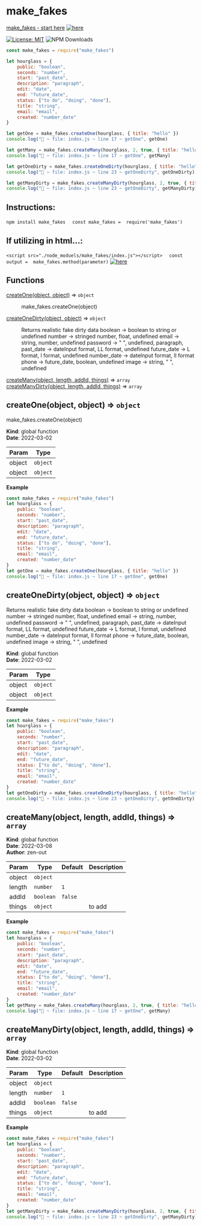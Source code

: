 # make_fakes
[make_fakes - start here](https://zen-out.github.io/packages/make_fakes)
[![here](https://github.com/zen-out/zen-out.github.io/blob/master/assets/images/make_fakes.png)](https://github.com/zen-out/zen-out.github.io/blob/master/assets/images/make_fakes.png)

[![License: MIT](https://img.shields.io/badge/License-MIT-yellow.svg)](https://opensource.org/licenses/MIT)
![NPM Downloads](https://img.shields.io/npm/dw/make_fakes)
```js
const make_fakes = require("make_fakes")

let hourglass = {
    public: "boolean",
    seconds: "number",
    start: "past_date",
    description: "paragraph",
    edit: "date",
    end: "future_date",
    status: ["to do", "doing", "done"],
    title: "string",
    email: "email",
    created: "number_date"
}

let getOne = make_fakes.createOne(hourglass, { title: "hello" })
console.log("🚀 ~ file: index.js ~ line 17 ~ getOne", getOne)

let getMany = make_fakes.createMany(hourglass, 2, true, { title: "hello" })
console.log("🚀 ~ file: index.js ~ line 17 ~ getOne", getMany)

let getOneDirty = make_fakes.createOneDirty(hourglass, { title: "hello" })
console.log("🚀 ~ file: index.js ~ line 23 ~ getOneDirty", getOneDirty)

let getManyDirty = make_fakes.createManyDirty(hourglass, 2, true, { title: "hello" })
console.log("🚀 ~ file: index.js ~ line 23 ~ getOneDirty", getManyDirty)
```

## Instructions: 
```npm install make_fakes ``` 
 ``` const make_fakes =  require('make_fakes')```

## If utilizing in html...: 
```<script src="./node_moduels/make_fakes/index.js"></script> ``` 
 ``` const output =  make_fakes.method(parameter)```
[![here](https://github.com/zen-out/zen-out.github.io/blob/master/packages/videos/make_fakes.png)](https://github.com/zen-out/zen-out.github.io/blob/master/packages/videos/make_fakes.png)
## Functions

<dl>
<dt><a href="#createOne">createOne(object, object)</a> ⇒ <code>object</code></dt>
<dd><p>make_fakes.createOne(object)</p>
</dd>
<dt><a href="#createOneDirty">createOneDirty(object, object)</a> ⇒ <code>object</code></dt>
<dd><p>Returns realistic fake dirty data
boolean -&gt; boolean to string or undefined 
number -&gt; stringed number, float, undefined 
email -&gt; string, number, undefined
password -&gt; &quot; &quot;, undefined, paragraph,
past_date -&gt; dateInput format, LL format, undefined
future_date -&gt; L format, l format, undefined
number_date -&gt; dateInput format, ll format
phone -&gt; future_date, boolean, undefined
image -&gt; string, &quot; &quot;, undefined</p>
</dd>
<dt><a href="#createMany">createMany(object, length, addId, things)</a> ⇒ <code>array</code></dt>
<dd></dd>
<dt><a href="#createManyDirty">createManyDirty(object, length, addId, things)</a> ⇒ <code>array</code></dt>
<dd></dd>
</dl>

<a name="createOne"></a>

## createOne(object, object) ⇒ <code>object</code>
make_fakes.createOne(object)

**Kind**: global function  
**Date**: 2022-03-02  

| Param  | Type                |
|--------|---------------------|
| object | <code>object</code> |
| object | <code>object</code> |

**Example**  
```js
const make_fakes = require("make_fakes")
let hourglass = {
    public: "boolean",
    seconds: "number",
    start: "past_date",
    description: "paragraph",
    edit: "date",
    end: "future_date",
    status: ["to do", "doing", "done"],
    title: "string",
    email: "email",
    created: "number_date"
}
let getOne = make_fakes.createOne(hourglass, { title: "hello" })
console.log("🚀 ~ file: index.js ~ line 17 ~ getOne", getOne)
```
<a name="createOneDirty"></a>

## createOneDirty(object, object) ⇒ <code>object</code>
Returns realistic fake dirty data
boolean -> boolean to string or undefined 
number -> stringed number, float, undefined 
email -> string, number, undefined
password -> " ", undefined, paragraph,
past_date -> dateInput format, LL format, undefined
future_date -> L format, l format, undefined
number_date -> dateInput format, ll format
phone -> future_date, boolean, undefined
image -> string, " ", undefined

**Kind**: global function  
**Date**: 2022-03-02  

| Param  | Type                |
|--------|---------------------|
| object | <code>object</code> |
| object | <code>object</code> |

**Example**  
```js
const make_fakes = require("make_fakes")
let hourglass = {
    public: "boolean",
    seconds: "number",
    start: "past_date",
    description: "paragraph",
    edit: "date",
    end: "future_date",
    status: ["to do", "doing", "done"],
    title: "string",
    email: "email",
    created: "number_date"
}
let getOneDirty = make_fakes.createOneDirty(hourglass, { title: "hello" })
console.log("🚀 ~ file: index.js ~ line 23 ~ getOneDirty", getOneDirty)
```
<a name="createMany"></a>

## createMany(object, length, addId, things) ⇒ <code>array</code>
**Kind**: global function  
**Date**: 2022-03-08  
**Author**: zen-out  

| Param  | Type                 | Default            | Description |
|--------|----------------------|--------------------|-------------|
| object | <code>object</code>  |                    |             |
| length | <code>number</code>  | <code>1</code>     |             |
| addId  | <code>boolean</code> | <code>false</code> |             |
| things | <code>object</code>  |                    | to add      |

**Example**  
```js
const make_fakes = require("make_fakes")
let hourglass = {
    public: "boolean",
    seconds: "number",
    start: "past_date",
    description: "paragraph",
    edit: "date",
    end: "future_date",
    status: ["to do", "doing", "done"],
    title: "string",
    email: "email",
    created: "number_date"
}
let getMany = make_fakes.createMany(hourglass, 2, true, { title: "hello" })
console.log("🚀 ~ file: index.js ~ line 17 ~ getOne", getMany)
```
<a name="createManyDirty"></a>

## createManyDirty(object, length, addId, things) ⇒ <code>array</code>
**Kind**: global function  
**Date**: 2022-03-02  

| Param  | Type                 | Default            | Description |
|--------|----------------------|--------------------|-------------|
| object | <code>object</code>  |                    |             |
| length | <code>number</code>  | <code>1</code>     |             |
| addId  | <code>boolean</code> | <code>false</code> |             |
| things | <code>object</code>  |                    | to add      |

**Example**  
```js
const make_fakes = require("make_fakes")
let hourglass = {
    public: "boolean",
    seconds: "number",
    start: "past_date",
    description: "paragraph",
    edit: "date",
    end: "future_date",
    status: ["to do", "doing", "done"],
    title: "string",
    email: "email",
    created: "number_date"
}
let getManyDirty = make_fakes.createManyDirty(hourglass, 2, true, { title: "hello" })
console.log("🚀 ~ file: index.js ~ line 23 ~ getOneDirty", getManyDirty)
```